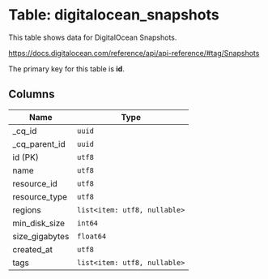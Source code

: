 # Table: digitalocean_snapshots

This table shows data for DigitalOcean Snapshots.

https://docs.digitalocean.com/reference/api/api-reference/#tag/Snapshots

The primary key for this table is **id**.

## Columns

| Name          | Type          |
| ------------- | ------------- |
|_cq_id|`uuid`|
|_cq_parent_id|`uuid`|
|id (PK)|`utf8`|
|name|`utf8`|
|resource_id|`utf8`|
|resource_type|`utf8`|
|regions|`list<item: utf8, nullable>`|
|min_disk_size|`int64`|
|size_gigabytes|`float64`|
|created_at|`utf8`|
|tags|`list<item: utf8, nullable>`|